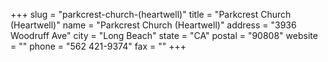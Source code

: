 +++
slug = "parkcrest-church-(heartwell)"
title = "Parkcrest Church (Heartwell)"
name = "Parkcrest Church (Heartwell)"
address = "3936 Woodruff  Ave"
city = "Long Beach"
state = "CA"
postal = "90808"
website = ""
phone = "562 421-9374"
fax = ""
+++

